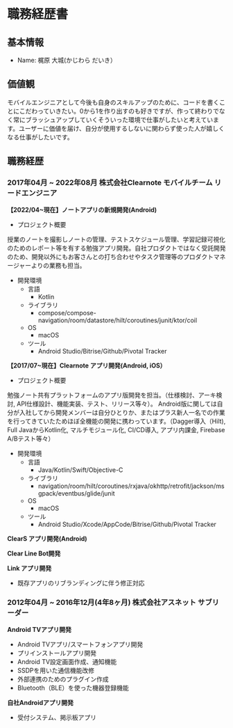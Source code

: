 # 職務経歴書

## 基本情報

- Name: 梶原 大城(かじわら だいき）

## 価値観

 モバイルエンジニアとして今後も自身のスキルアップのために、コードを書くことにこだわっていきたい。0から1を作り出すのも好きですが、作って終わりでなく常にブラッシュアップしていくそういった環境で仕事がしたいと考えています。ユーザーに価値を届け、自分が使用するしないに関わらず使った人が嬉しくなる仕事がしたいです。

## 職務経歴

### 2017年04月 ~ 2022年08月 株式会社Clearnote モバイルチーム リードエンジニア

**【2022/04~現在】ノートアプリの新規開発(Android)**

- プロジェクト概要

授業のノートを撮影しノートの管理、テストスケジュール管理、学習記録可視化のためのレポート等を有する勉強アプリ開発。自社プロダクトではなく受託開発のため、開発以外にもお客さんとの打ち合わせやタスク管理等のプロダクトマネージャーよりの業務も担当。

- 開発環境
    - 言語
        - Kotlin
    - ライブラリ
        - compose/compose-navigation/room/datastore/hilt/coroutines/junit/ktor/coil
    - OS
        - macOS
    - ツール
        - Android Studio/Bitrise/Github/Pivotal Tracker

**【2017/07~現在】Clearnote アプリ開発(Android, iOS）**

- プロジェクト概要

勉強ノート共有プラットフォームのアプリ版開発を担当。（仕様検討、アーキ検討, API仕様設計、機能実装、テスト、リリース等々）。
Android版に関しては自分が入社してから開発メンバーは自分ひとりか、またはプラス新人一名での作業を行ってきていたためほぼ全機能の開発に携わっています。（Dagger導入（Hilt), Full JavaからKotlin化, マルチモジュール化, CI/CD導入, アプリ内課金, Firebase A/Bテスト等々）

- 開発環境
    - 言語
        - Java/Kotlin/Swift/Objective-C
    - ライブラリ
        - navigation/room/hilt/coroutines/rxjava/okhttp/retrofit/jackson/msgpack/eventbus/glide/junit
    - OS
        - macOS
    - ツール
        - Android Studio/Xcode/AppCode/Bitrise/Github/Pivotal Tracker

**ClearS アプリ開発(Android)**

**Clear Line Bot開発**

**Link アプリ開発**

- 既存アプリのリブランディングに伴う修正対応

### 2012年04月 ~ 2016年12月(4年8ヶ月) **株式会社アスネット サブリーダー**

**Android TVアプリ開発**

- Android TVアプリ/スマートフォンアプリ開発
- プリインストールアプリ開発
- Android TV設定画面作成、通知機能
- SSDPを用いた通信機能改修
- 外部連携のためのプラグイン作成
- Bluetooth（BLE）を使った機器登録機能

**自社Androidアプリ開発**

- 受付システム、掲示板アプリ

